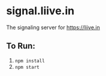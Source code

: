 # signal.liive.in

The signaling server for https://liive.in   

## To Run: 

1. `npm install`
2. `npm start`
